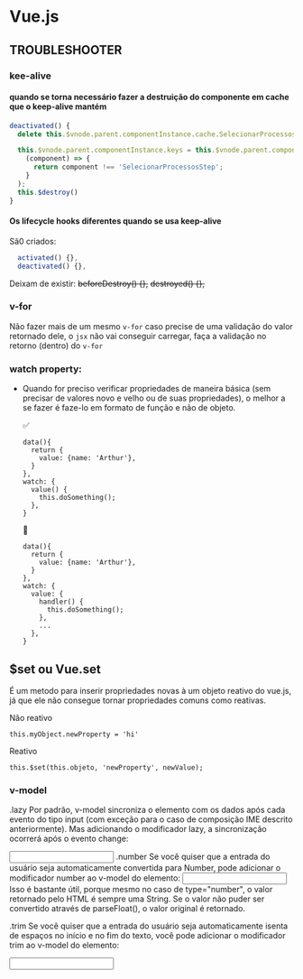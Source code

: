 # Vue.js

## TROUBLESHOOTER

### kee-alive

#### quando se torna necessário fazer a destruição do componente em cache que o keep-alive mantém

```js
deactivated() {
  delete this.$vnode.parent.componentInstance.cache.SelecionarProcessosStep;

  this.$vnode.parent.componentInstance.keys = this.$vnode.parent.componentInstance.keys.filter(
    (component) => {
      return component !== 'SelecionarProcessosStep';
    }
  );
  this.$destroy()
}
```

#### Os lifecycle hooks diferentes quando se usa keep-alive
Sã0 criados:
```js
  activated() {},
  deactivated() {},
```
Deixam de existir:
  ~~beforeDestroy() {},~~
  ~~destroyed() {},~~



### v-for
Não fazer mais de um mesmo `v-for` caso precise de uma validação do valor retornado dele, o `jsx` não vai conseguir carregar, faça a validação no retorno (dentro) do `v-for`

### watch property:
- Quando for preciso verificar propriedades de maneira básica (sem precisar de valores novo e velho ou de suas propriedades), o melhor a se fazer é faze-lo em formato de função e não de objeto.


    ✅
    ```
    data(){
      return {
        value: {name: 'Arthur'},
      }
    },
    watch: {
      value() {
        this.doSomething();
      },
    }
    ```

    🚫
    ```
    data(){
      return {
        value: {name: 'Arthur'},
      }
    },
    watch: {
      value: {
        handler() {
          this.doSomething();
        },
        ...
      },
    }
    ```

## $set ou Vue.set

É um metodo para inserir propriedades novas à um objeto reativo do vue.js, já que ele não consegue tornar propriedades comuns como reativas.


Não reativo
```
this.myObject.newProperty = 'hi'
``` 

Reativo
```
this.$set(this.objeto, 'newProperty', newValue);
``` 

### v-model
.lazy
Por padrão, v-model sincroniza o elemento com os dados após cada evento do tipo input (com exceção para o caso de composição IME descrito anteriormente). Mas adicionando o modificador lazy, a sincronização ocorrerá após o evento change:

<!-- sincronizado depois do "change" ao invés de "input" -->
<input v-model.lazy="msg">
.number
Se você quiser que a entrada do usuário seja automaticamente convertida para Number, pode adicionar o modificador number ao v-model do elemento:

<input v-model.number="age" type="number">
Isso é bastante útil, porque mesmo no caso de type="number", o valor retornado pelo HTML é sempre uma String. Se o valor não puder ser convertido através de parseFloat(), o valor original é retornado.

.trim
Se você quiser que a entrada do usuário seja automaticamente isenta de espaços no início e no fim do texto, você pode adicionar o modificador trim ao v-model do elemento:

<input v-model.trim="msg">